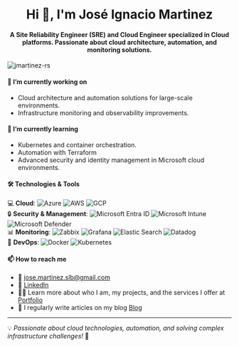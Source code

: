 <h1 align="center">Hi 👋, I'm José Ignacio Martinez</h1>
<h4 align="center">A Site Reliability Engineer (SRE) and Cloud Engineer specialized in Cloud platforms. Passionate about cloud architecture, automation, and monitoring solutions.</h4>

<p align="left"> <img src="https://komarev.com/ghpvc/?username=jmartinez-rs&label=Profile%20views&color=0e75b6&style=flat" alt="jmartinez-rs" /> </p>


#### 🔭 I’m currently working on
* Cloud architecture and automation solutions for large-scale environments.  
* Infrastructure monitoring and observability improvements.  

#### 🌱 I’m currently learning
* Kubernetes and container orchestration.
* Automation with Terraform
* Advanced security and identity management in Microsoft cloud environments. 

#### 🛠️ Technologies & Tools  
💻 **Cloud**:
![Azure](https://img.shields.io/badge/Azure-0078D4?style=for-the-badge&logo=microsoftazure&logoColor=white)  ![AWS](https://img.shields.io/badge/AWS-232F3E?style=for-the-badge&logo=amazonaws&logoColor=white)  ![GCP](https://img.shields.io/badge/GCP-4285F4?style=for-the-badge&logo=googlecloud&logoColor=white)  
🔒 **Security & Management**:
![Microsoft Entra ID](https://img.shields.io/badge/Microsoft%20Entra%20ID-0066B8?style=for-the-badge&logo=microsoft&logoColor=white)  ![Microsoft Intune](https://img.shields.io/badge/Microsoft%20Intune-0078D4?style=for-the-badge&logo=microsoftintune&logoColor=white)  ![Microsoft Defender](https://img.shields.io/badge/Microsoft%20Defender-52A3C9?style=for-the-badge&logo=microsoftdefender&logoColor=white)  
📊 **Monitoring**:
![Zabbix](https://img.shields.io/badge/Zabbix-BE1622?style=for-the-badge&logo=zabbix&logoColor=white)  ![Grafana](https://img.shields.io/badge/Grafana-F46800?style=for-the-badge&logo=grafana&logoColor=white)  ![Elastic Search](https://img.shields.io/badge/Elastic%20Search-005571?style=for-the-badge&logo=elasticsearch&logoColor=white)  ![Datadog](https://img.shields.io/badge/Datadog-632CA6?style=for-the-badge&logo=datadog&logoColor=white)   
🚀 **DevOps**:
![Docker](https://img.shields.io/badge/Docker-2496ED?style=for-the-badge&logo=docker&logoColor=white)  ![Kubernetes](https://img.shields.io/badge/Kubernetes-326CE5?style=for-the-badge&logo=kubernetes&logoColor=white)  

#### 📫 How to reach me  
* 📧 jose.martinez.slb@gmail.com  
* 🔗 [LinkedIn](https://linkedin.com/in/jose-ignacio-martinez) 
* 👨‍💻 Learn more about who I am, my projects, and the services I offer at [Portfolio](#)
* 📝 I regularly write articles on my blog [Blog](#)

---

💡 *Passionate about cloud technologies, automation, and solving complex infrastructure challenges!* 🚀 